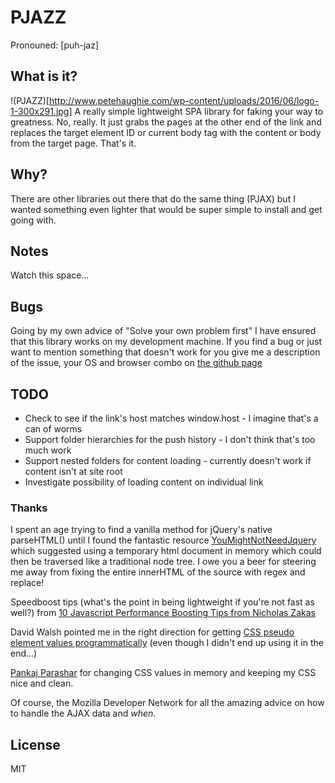# PJAZZ

Pronouned: [puh-jaz]

## What is it?

!(PJAZZ)[http://www.petehaughie.com/wp-content/uploads/2016/06/logo-1-300x291.jpg] A really 
simple lightweight SPA library for 
faking your way to greatness. No, 
really. It 
just 
grabs the pages at the other end of the link and replaces the target element ID or current body tag with the content or body from the target page. That's it.

## Why?

There are other libraries out there that do the same thing (PJAX) but I wanted something even lighter that would be super simple to install and get going with.

## Notes

Watch this space…

## Bugs

Going by my own advice of "Solve your own problem first" I have ensured that this library works on my development machine. If you find a bug or just want to mention something that doesn't work for you give me a description of the issue, your OS and browser combo on [the github page](http://github.com/Flowdeeps/PJazz/issues)

## TODO
* Check to see if the link's host matches window.host - I imagine that's a can of worms
* Support folder hierarchies for the push history - I don't think that's too much work
* Support nested folders for content loading - currently doesn't work if content isn't at site root
* Investigate possibility of loading content on individual link

### Thanks

I spent an age trying to find a vanilla method for jQuery's native parseHTML() until I found the fantastic resource [YouMightNotNeedJquery](http://youmightnotneedjquery.com/) which suggested using a temporary html document in memory which could then be traversed like a traditional node tree. I owe you a beer for steering me away from fixing the entire innerHTML of the source with regex and replace!

Speedboost tips (what's the point in being lightweight if you're not fast as well?) from [10 Javascript Performance Boosting Tips from Nicholas Zakas](http://jonraasch.com/blog/10-javascript-performance-boosting-tips-from-nicholas-zakas)

David Walsh pointed me in the right direction for getting [CSS pseudo element values programmatically](https://davidwalsh.name/pseudo-element) (even though I didn't end up using it in the end…)

[Pankaj Parashar](https://pankajparashar.com/posts/modify-pseudo-elements-css/) for changing CSS values in memory and keeping my CSS nice and clean.

Of course, the Mozilla Developer Network for all the amazing advice on how to handle the AJAX data and *when*.

## License
MIT
